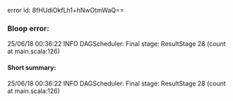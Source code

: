 error id: 8fHUdiOkfLh1+hNwOtmWaQ==
### Bloop error:

25/06/18 00:36:22 INFO DAGScheduler: Final stage: ResultStage 28 (count at main.scala:126)
#### Short summary: 

25/06/18 00:36:22 INFO DAGScheduler: Final stage: ResultStage 28 (count at main.scala:126)